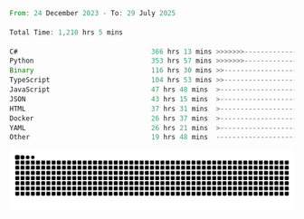 <!--START_SECTION:waka-->

```rust
From: 24 December 2023 - To: 29 July 2025

Total Time: 1,210 hrs 5 mins

C#                                 366 hrs 13 mins >>>>>>>------------------   29.78 %
Python                             353 hrs 57 mins >>>>>>>------------------   28.78 %
Binary                             116 hrs 30 mins >>-----------------------   09.47 %
TypeScript                         104 hrs 53 mins >>-----------------------   08.53 %
JavaScript                         47 hrs 48 mins  >------------------------   03.89 %
JSON                               43 hrs 15 mins  >------------------------   03.52 %
HTML                               37 hrs 31 mins  >------------------------   03.05 %
Docker                             26 hrs 37 mins  >------------------------   02.16 %
YAML                               26 hrs 21 mins  >------------------------   02.14 %
Other                              19 hrs 48 mins  -------------------------   01.61 %
```

<!--END_SECTION:waka-->


<picture>
  <source media="(prefers-color-scheme: dark)" srcset="https://raw.githubusercontent.com/jeerawut97/jeerawut97/output/github-contribution-grid-snake.svg">
  <img alt="github contribution grid snake animation" src="https://raw.githubusercontent.com/jeerawut97/jeerawut97/output/github-contribution-grid-snake.svg">
</picture>
